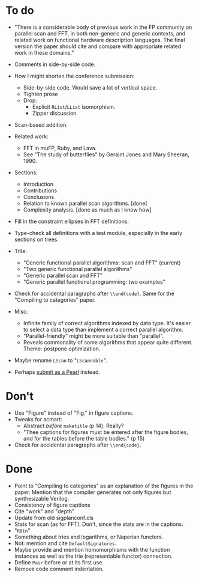 # To do

*   "There is a considerable body of previous work in the FP community on parallel scan and FFT, in both non-generic and generic contexts, and related work on functional hardware description languages. The final version the paper should cite and compare with appropriate related work in these domains."

*   Comments in side-by-side code.

*   How I might shorten the conference submission:
    *   Side-by-side code.
        Would save a lot of vertical space.
    *   Tighten prose
    *   Drop:
        *   Explicit `RList`/`LList` isomorphism.
        *   Zipper discussion.

*   Scan-based addition.
*   Related work:
    *   FFT in muFP, Ruby, and Lava.
    *   See "The study of butterflies" by Geraint Jones and Mary Sheeran, 1990.

*   Sections:
    *   Introduction
    *   Contributions
    *   Conclusions
    *   Relation to known parallel scan algorithms. [done]
    *   Complexity analysis. [done as much as I know how]
*   Fill in the constraint ellipses in FFT definitions.
*   Type-check all definitions with a test module, especially in the early sections on trees.
*   Title:
    *   "Generic functional parallel algorithms: scan and FFT" (current)
    *   "Two generic functional parallel algorithms"
    *   "Generic parallel scan and FFT"
    *   "Generic parallel functional programming: two examples"
*   Check for accidental paragraphs after `\\end{code}`.
    Same for the "Compiling to categories" paper.
*   Misc:
    *   Infinite family of correct algorithms indexed by data type.
        It's easier to select a data type than implement a correct parallel algorithm.
    *   "Parallel-friendly" might be more suitable than "parallel".
    *   Reveals commonality of some algorithms that appear quite different.
        Theme: postpone optimization.
*   Maybe rename `LScan` to "`LScannable`".

*   Perhaps [submit as a Pearl](http://icfp17.sigplan.org/track/icfp-2017-papers#Call-for-Papers) instead.

# Don't

*   Use "Figure" instead of "Fig." in figure captions.
*   Tweaks for acmart:
    *   Abstract *before* `maketitle` (p 14). Really?
    *   "Thee captions for figures must be entered after the figure bodies, and for the tables before the table bodies." (p 15)
*   Check for accidental paragraphs after `\\end{code}`.


# Done

*   Point to "Compiling to categories" as an explanation of the figures in the paper.
    Mention that the compiler generates not only figures but synthesizable Verilog.
*   Consistency of figure captions
*   Cite "work" and "depth"
*   Update from old sigplanconf.cls
*   Stats for scan (as for FFT).
    Don't, since the stats are in the captions.
*   "`RBin`"
*   Something about tries and logarithms, or Naperian functors.
*   Not: mention and cite `DefaultSignatures`.
*   Maybe provide and mention homomorphisms with the function instances as well as the trie (representable functor) connection.
*   Define `Pair` before or at its first use.
*   Remove code comment indentation.
